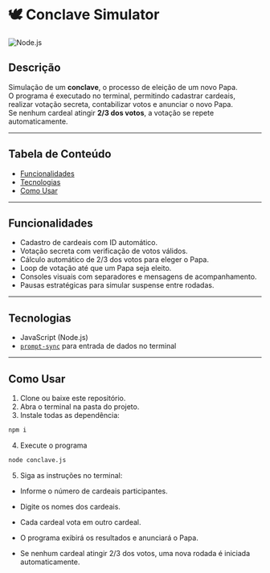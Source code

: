 # 🕊️ Conclave Simulator

![Node.js](https://img.shields.io/badge/Node.js-22+-green)

## Descrição

Simulação de um **conclave**, o processo de eleição de um novo Papa.  
O programa é executado no terminal, permitindo cadastrar cardeais, realizar votação secreta, contabilizar votos e anunciar o novo Papa.  
Se nenhum cardeal atingir **2/3 dos votos**, a votação se repete automaticamente.

---

## Tabela de Conteúdo

- [Funcionalidades](#funcionalidades)
- [Tecnologias](#tecnologias)
- [Como Usar](#como-usar)

---

## Funcionalidades

- Cadastro de cardeais com ID automático.
- Votação secreta com verificação de votos válidos.
- Cálculo automático de 2/3 dos votos para eleger o Papa.
- Loop de votação até que um Papa seja eleito.
- Consoles visuais com separadores e mensagens de acompanhamento.
- Pausas estratégicas para simular suspense entre rodadas.

---

## Tecnologias

- JavaScript (Node.js)
- [`prompt-sync`](https://www.npmjs.com/package/prompt-sync) para entrada de dados no terminal

---

## Como Usar

1. Clone ou baixe este repositório.
2. Abra o terminal na pasta do projeto.
3. Instale todas as dependência:

```bash
npm i
```

4. Execute o programa

```bash
node conclave.js
```

5. Siga as instruções no terminal:

- Informe o número de cardeais participantes.

- Digite os nomes dos cardeais.

- Cada cardeal vota em outro cardeal.

- O programa exibirá os resultados e anunciará o Papa.

- Se nenhum cardeal atingir 2/3 dos votos, uma nova rodada é iniciada automaticamente.
